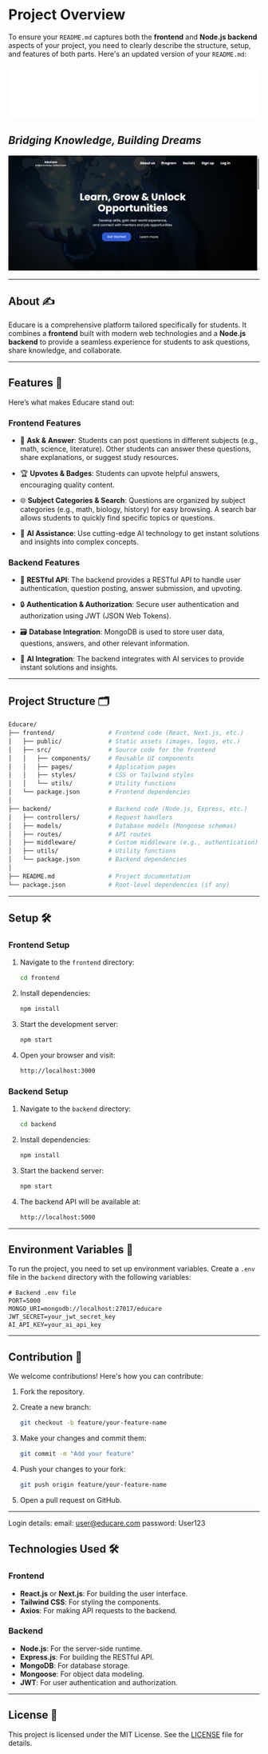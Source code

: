 # Project Overview

To ensure your `README.md` captures both the **frontend** and **Node.js backend** aspects of your project, you need to clearly describe the structure, setup, and features of both parts. Here's an updated version of your `README.md`:

![educare-logo](./public/logo.svg)

## _Bridging Knowledge, Building Dreams_

![Educonect](./educare.png)

---

## About ✍️

Educare is a comprehensive platform tailored specifically for students. It combines a **frontend** built with modern web technologies and a **Node.js backend** to provide a seamless experience for students to ask questions, share knowledge, and collaborate.

---

## Features 🌠

Here’s what makes Educare stand out:

### Frontend Features

- 📖 **Ask & Answer**:
  Students can post questions in different subjects (e.g., math, science, literature). Other students can answer these questions, share explanations, or suggest study resources.

- 🏆 **Upvotes & Badges**:
  Students can upvote helpful answers, encouraging quality content.

- 🌐 **Subject Categories & Search**:
  Questions are organized by subject categories (e.g., math, biology, history) for easy browsing. A search bar allows students to quickly find specific topics or questions.

- 🤖 **AI Assistance**:
  Use cutting-edge AI technology to get instant solutions and insights into complex concepts.

### Backend Features

- 🚀 **RESTful API**:
  The backend provides a RESTful API to handle user authentication, question posting, answer submission, and upvoting.

- 🔒 **Authentication & Authorization**:
  Secure user authentication and authorization using JWT (JSON Web Tokens).

- 🗃️ **Database Integration**:
  MongoDB is used to store user data, questions, answers, and other relevant information.

- 🤖 **AI Integration**:
  The backend integrates with AI services to provide instant solutions and insights.

---

## Project Structure 🗂️

```bash
Educare/
├── frontend/               # Frontend code (React, Next.js, etc.)
│   ├── public/             # Static assets (images, logos, etc.)
│   ├── src/                # Source code for the frontend
│   │   ├── components/     # Reusable UI components
│   │   ├── pages/          # Application pages
│   │   ├── styles/         # CSS or Tailwind styles
│   │   └── utils/          # Utility functions
│   └── package.json        # Frontend dependencies
│
├── backend/                # Backend code (Node.js, Express, etc.)
│   ├── controllers/        # Request handlers
│   ├── models/             # Database models (Mongoose schemas)
│   ├── routes/             # API routes
│   ├── middleware/         # Custom middleware (e.g., authentication)
│   ├── utils/              # Utility functions
│   └── package.json        # Backend dependencies
│
├── README.md               # Project documentation
└── package.json            # Root-level dependencies (if any)
```

---

## Setup 🛠️

### Frontend Setup

1. Navigate to the `frontend` directory:

   ```bash
   cd frontend
   ```

2. Install dependencies:

   ```bash
   npm install
   ```

3. Start the development server:

   ```bash
   npm start
   ```

4. Open your browser and visit:

   ```bash
   http://localhost:3000
   ```

### Backend Setup

1. Navigate to the `backend` directory:

   ```bash
   cd backend
   ```

2. Install dependencies:

   ```bash
   npm install
   ```

3. Start the backend server:

   ```bash
   npm start
   ```

4. The backend API will be available at:

   ```bash
   http://localhost:5000
   ```

---

## Environment Variables 🔑

To run the project, you need to set up environment variables. Create a `.env` file in the `backend` directory with the following variables:

```env
# Backend .env file
PORT=5000
MONGO_URI=mongodb://localhost:27017/educare
JWT_SECRET=your_jwt_secret_key
AI_API_KEY=your_ai_api_key
```

---

## Contribution 🤝

We welcome contributions! Here's how you can contribute:

1. Fork the repository.
2. Create a new branch:

   ```bash
   git checkout -b feature/your-feature-name
   ```

3. Make your changes and commit them:

   ```bash
   git commit -m "Add your feature"
   ```

4. Push your changes to your fork:

   ```bash
   git push origin feature/your-feature-name
   ```

5. Open a pull request on GitHub.

---

Login details:
email: user@educare.com
password: User123

## Technologies Used 🛠️

### Frontend

- **React.js** or **Next.js**: For building the user interface.
- **Tailwind CSS**: For styling the components.
- **Axios**: For making API requests to the backend.

### Backend

- **Node.js**: For the server-side runtime.
- **Express.js**: For building the RESTful API.
- **MongoDB**: For database storage.
- **Mongoose**: For object data modeling.
- **JWT**: For user authentication and authorization.

---

## License 📄

This project is licensed under the MIT License. See the [LICENSE](LICENSE) file for details.
